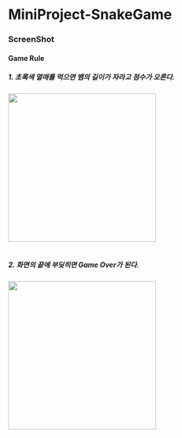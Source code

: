 # MiniProject-SnakeGame

<h3>ScreenShot</h3>
<h4>Game Rule</h4>
<h5>1. 초록색 열매를 먹으면 뱀의 길이가 자라고 점수가 오른다. </h5>
<div><img width="300" src="https://user-images.githubusercontent.com/70090460/103480368-4e4fd080-4e17-11eb-8245-ff883b528064.PNG"/></div>
<br>
<h5>2. 화면의 끝에 부딪히면 Game Over가 된다. </h5>
<div><img width="300" src="https://user-images.githubusercontent.com/70090460/103480370-514ac100-4e17-11eb-8254-77d5e9277af8.PNG"/></div>
